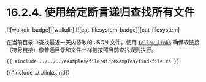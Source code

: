 # 16.2.4. 使用给定断言递归查找所有文件

[![walkdir-badge]][walkdir] [![cat-filesystem-badge]][cat-filesystem]

在当前目录中查找最近一天内修改的 JSON 文件。使用 [`follow_links`] 确保软链接（符号链接）像普通目录和文件一样被按照当前查找规则执行。

```rust,edition2018,no_run
{{ #include ../../../examples/file/dir/examples/find-file.rs }}
```

[`follow_links`]: https://docs.rs/walkdir/*/walkdir/struct.WalkDir.html#method.follow_links

{{#include ../../links.md}}
